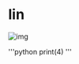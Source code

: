 # lin

![img](https://www.planttext.com/api/plantuml/img/XT3D2e904C3ni_iKmpo1TOaCeLiF4HrstL6NfbtP3qp4TqzBo4FGTVZFRs3E8KeVquE5DesNNGiN68LgAiVEbwWuKT4PUqTWgOXBbEyAeNOshb7VcaWe049I7wFY52Bv7OorOTvQrI3jrrgx7ng4E32LkEoJHfXTRSX6QPjbl3_aABBCEarm3Qtig5Jk2PjhddGn4BFh_rZ7_3PBSg5E8fk4c42SoUhv9oy0)


'''python
print(4)
'''

